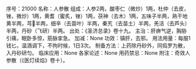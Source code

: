 序号：21000
名称：人参散
组成：人参2两，酸枣仁（微炒）1两，杜仲（去皮，锉，微炒）1两，黄耆（蜜炙，锉）1两，茯神（去木）1两，五味子半两，熟干地黄半两，芎半两，细辛（去苗叶）半两，秦艽（去苗土）半两，羌活（去芦头）半两，丹砂（飞研）半两。
出处：《圣济总录》卷十九。
主治：肝痹气逆，胸胁引痛，眠卧多惊，筋脉挛急。
加减：None
功效：镇肝，去邪。
用法用量：每服1钱匕，温酒调下，不拘时候，1日3次。
制备方法：上药除丹砂外，同捣罗为散，入丹砂研匀。
临床应用：None
各家论述：None
用药禁忌：None
附注：奇效人参散（《医灯续焰》卷十）。
